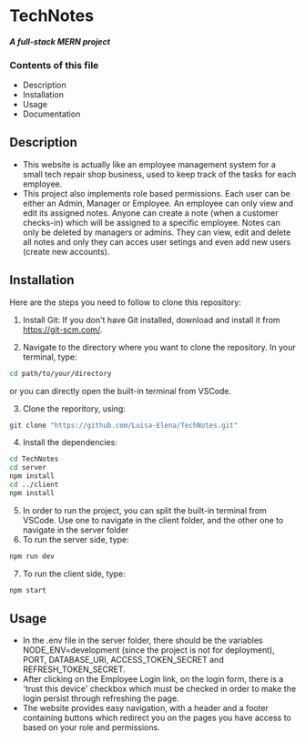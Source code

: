 # TechNotes

#### _A full-stack MERN project_

### Contents of this file
- Description
- Installation
- Usage
- Documentation

## Description

- This website is actually like an employee management system for a small tech repair shop business, used to keep track of the tasks for each employee.
- This project also implements role based permissions. Each user can be either an Admin, Manager or Employee. An employee can only view and edit its assigned notes. Anyone can create a note (when a customer checks-in) which will be assigned to a specific employee. Notes can only be deleted by managers or admins. They can view, edit and delete all notes and only they can acces user setings and even add new users (create new accounts).


## Installation

Here are the steps you need to follow to clone this repository: 

1. Install Git:
If you don't have Git installed, download and install it from https://git-scm.com/.

2. Navigate to the directory where you want to clone the repository. In your terminal, type: 

```sh
cd path/to/your/directory
```
or you can directly open the built-in terminal from VSCode.

3. Clone the reporitory, using: 
```sh
git clone "https://github.com/Luisa-Elena/TechNotes.git"
```

4. Install the dependencies: 
```sh
cd TechNotes
cd server
npm install
cd ../client
npm install
```

5. In order to  run the project, you can split the built-in terminal from VSCode. Use one to navigate in the client folder, and the other one to navigate in the server folder
6. To run the server side, type:
```sh
npm run dev
```
7. To run the client side, type:
```sh
npm start
```

## Usage
- In the .env file in the server folder, there should be the variables NODE_ENV=development (since the project is not for deployment), PORT, DATABASE_URI, ACCESS_TOKEN_SECRET and  REFRESH_TOKEN_SECRET. 
- After clicking on the Employee Login link, on the login form, there is a 'trust this device' checkbox which must be checked in order to make the login persist through refreshing the page.
- The website provides easy navigation, with a header and a footer containing buttons which redirect you on the pages you have access to based on your role and permissions.
